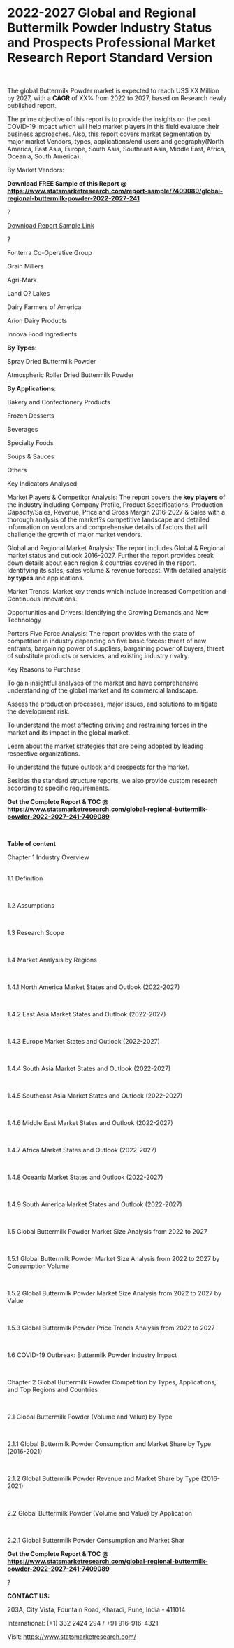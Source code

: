 <h1>2022-2027 Global and Regional Buttermilk Powder Industry Status and Prospects Professional Market Research Report Standard Version</h1><br/><p>The global Buttermilk Powder market is expected to reach US$ XX Million by 2027, with a <strong>CAGR</strong> of XX% from 2022 to 2027, based on Research newly published report.</p>
 
 
 
 <p>The prime objective of this report is to provide the insights on the post COVID-19 impact which will help market players in this field evaluate their business approaches. Also, this report covers market segmentation by major market Vendors, types, applications/end users and geography(North America, East Asia, Europe, South Asia, Southeast Asia, Middle East, Africa, Oceania, South America).</p>
 
 
 
 <p>By Market Vendors:</p>
 
 
 
 <div><b>Download FREE Sample of this Report @ <a href="https://www.statsmarketresearch.com/download-free-sample/7409089/global-regional-buttermilk-powder-2022-2027-241">https://www.statsmarketresearch.com/report-sample/7409089/global-regional-buttermilk-powder-2022-2027-241</a></b></div>
 
 
 
 <p>? </p>
 
 
 
 <p><a href="https://www.statsmarketresearch.com/download-free-sample/7409089/global-regional-buttermilk-powder-2022-2027-241">Download Report Sample Link</a></p>
 
 
 
 <p>? </p>
 
 
 
 <p>Fonterra Co-Operative Group</p>
 
 
 
 <p>Grain Millers</p>
 
 
 
 <p>Agri-Mark</p>
 
 
 
 <p>Land O? Lakes</p>
 
 
 
 <p>Dairy Farmers of America</p>
 
 
 
 <p>Arion Dairy Products</p>
 
 
 
 <p>Innova Food Ingredients</p>
 
 
 
 <p><strong>By Types</strong>:</p>
 
 
 
 <p>Spray Dried Buttermilk Powder</p>
 
 
 
 <p>Atmospheric Roller Dried Buttermilk Powder</p>
 
 
 
 <p><strong><strong>By Applications</strong></strong>:</p>
 
 
 
 <p>Bakery and Confectionery Products</p>
 
 
 
 <p>Frozen Desserts</p>
 
 
 
 <p>Beverages</p>
 
 
 
 <p>Specialty Foods</p>
 
 
 
 <p>Soups & Sauces</p>
 
 
 
 <p>Others</p>
 
 
 
 <p>Key Indicators Analysed</p>
 
 
 
 <p>Market Players & Competitor Analysis: The report covers the <strong>key players</strong> of the industry including Company Profile, Product Specifications, Production Capacity/Sales, Revenue, Price and Gross Margin 2016-2027 & Sales with a thorough analysis of the market?s competitive landscape and detailed information on vendors and comprehensive details of factors that will challenge the growth of major market vendors.</p>
 
 
 
 <p>Global and Regional Market Analysis: The report includes Global & Regional market status and outlook 2016-2027. Further the report provides break down details about each region & countries covered in the report. Identifying its sales, sales volume & revenue forecast. With detailed analysis <strong>by types</strong> and applications.</p>
 
 
 
 <p>Market Trends: Market key trends which include Increased Competition and Continuous Innovations.</p>
 
 
 
 <p>Opportunities and Drivers: Identifying the Growing Demands and New Technology</p>
 
 
 
 <p>Porters Five Force Analysis: The report provides with the state of competition in industry depending on five basic forces: threat of new entrants, bargaining power of suppliers, bargaining power of buyers, threat of substitute products or services, and existing industry rivalry.</p>
 
 
 
 <p>Key Reasons to Purchase</p>
 
 
 
 <p>To gain insightful analyses of the market and have comprehensive understanding of the global market and its commercial landscape.</p>
 
 
 
 <p>Assess the production processes, major issues, and solutions to mitigate the development risk.</p>
 
 
 
 <p>To understand the most affecting driving and restraining forces in the market and its impact in the global market.</p>
 
 
 
 <p>Learn about the market strategies that are being adopted by leading respective organizations.</p>
 
 
 
 <p>To understand the future outlook and prospects for the market.</p>
 
 
 
 <p>Besides the standard structure reports, we also provide custom research according to specific requirements.</p>
 
 
 
 <div><b>Get the Complete Report & TOC @ <a href="https://www.statsmarketresearch.com/global-regional-buttermilk-powder-2022-2027-241-7409089">https://www.statsmarketresearch.com/global-regional-buttermilk-powder-2022-2027-241-7409089</a></b></div>
 
 
 
 <p><br />
 
 <b>Table of content</b></p>
 
 
 
 <p>Chapter 1 Industry Overview<br />
 
 <br />
 
 1.1 Definition<br />
 
 <br />
 
 1.2 Assumptions<br />
 
 <br />
 
 1.3 Research Scope<br />
 
 <br />
 
 1.4 Market Analysis by Regions<br />
 
 <br />
 
 1.4.1 North America Market States and Outlook (2022-2027)<br />
 
 <br />
 
 1.4.2 East Asia Market States and Outlook (2022-2027)<br />
 
 <br />
 
 1.4.3 Europe Market States and Outlook (2022-2027)<br />
 
 <br />
 
 1.4.4 South Asia Market States and Outlook (2022-2027)<br />
 
 <br />
 
 1.4.5 Southeast Asia Market States and Outlook (2022-2027)<br />
 
 <br />
 
 1.4.6 Middle East Market States and Outlook (2022-2027)<br />
 
 <br />
 
 1.4.7 Africa Market States and Outlook (2022-2027)<br />
 
 <br />
 
 1.4.8 Oceania Market States and Outlook (2022-2027)<br />
 
 <br />
 
 1.4.9 South America Market States and Outlook (2022-2027)<br />
 
 <br />
 
 1.5 Global Buttermilk Powder Market Size Analysis from 2022 to 2027<br />
 
 <br />
 
 1.5.1 Global Buttermilk Powder Market Size Analysis from 2022 to 2027 by Consumption Volume<br />
 
 <br />
 
 1.5.2 Global Buttermilk Powder Market Size Analysis from 2022 to 2027 by Value<br />
 
 <br />
 
 1.5.3 Global Buttermilk Powder Price Trends Analysis from 2022 to 2027<br />
 
 <br />
 
 1.6 COVID-19 Outbreak: Buttermilk Powder Industry Impact<br />
 
 <br />
 
 Chapter 2 Global Buttermilk Powder Competition by Types, Applications, and Top Regions and Countries<br />
 
 <br />
 
 2.1 Global Buttermilk Powder (Volume and Value) by Type<br />
 
 <br />
 
 2.1.1 Global Buttermilk Powder Consumption and Market Share by Type (2016-2021)<br />
 
 <br />
 
 2.1.2 Global Buttermilk Powder Revenue and Market Share by Type (2016-2021)<br />
 
 <br />
 
 2.2 Global Buttermilk Powder (Volume and Value) by Application<br />
 
 <br />
 
 2.2.1 Global Buttermilk Powder Consumption and Market Shar</p>
 
 
 
 <div><b>Get the Complete Report & TOC @ <a href="https://www.statsmarketresearch.com/global-regional-buttermilk-powder-2022-2027-241-7409089">https://www.statsmarketresearch.com/global-regional-buttermilk-powder-2022-2027-241-7409089</a></b></div>
 
 
 
 <p>? </p>
 
 
 
 <p><b>CONTACT US:</b><br />
 
 203A, City Vista, Fountain Road, Kharadi, Pune, India - 411014<br />
 
 International: (+1) 332 2424 294 / +91 916-916-4321<br />
 
 Visit: <a href="https://www.statsmarketresearch.com/">https://www.statsmarketresearch.com/</a></p>